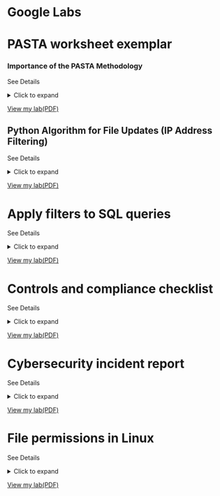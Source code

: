 #          Google Labs   
#  PASTA worksheet exemplar 

### Importance of the PASTA Methodology

See Details
<details>
  <summary>Click to expand</summary>
  

The PASTA (Process for Attack Simulation and Threat Analysis) methodology, as demonstrated in this worksheet, is important for several reasons:

*   **Structured Approach:** It provides a systematic and repeatable process for security analysis, ensuring that all aspects of the application are considered.
*   **Proactive Security:** By identifying threats and vulnerabilities *before* they can be exploited, it enables proactive security measures, reducing the likelihood and impact of successful attacks.
*   **Risk-Based Approach:** It focuses on analyzing risks and their potential impact on the business, allowing for prioritization of security controls based on business needs.
*   **Improved Communication:** The visual diagrams (data flow and attack tree) facilitate communication and understanding of security risks among technical and non-technical stakeholders.
*   **Compliance:** It helps organizations meet compliance requirements, such as PCI-DSS, by demonstrating a structured approach to security assessment.
*   **Comprehensive Coverage:** By covering all stages from defining objectives to implementing controls, it ensures that security is considered throughout the application's lifecycle.

In summary, this PASTA worksheet demonstrates a valuable methodology for identifying, analyzing, and mitigating security risks in applications. It's a crucial tool for building secure systems and protecting sensitive information.

</details>

[View my lab(PDF)](https://docs.google.com/document/d/1RdqmR63vrr6zQLHcyatlzZdnCD9LuEcRCsVzEAB6CJU/edit?usp=sharing)


## Python Algorithm for File Updates (IP Address Filtering)

See Details
<details>
  <summary>Click to expand</summary>

This project describes the development of a Python algorithm designed to filter IP addresses from an allow list file. The algorithm efficiently identifies and removes IP addresses that are no longer authorized to access restricted content.

**Key Steps of the Algorithm:**

1.  **Open the allow list file:** The script opens the file containing the authorized IP addresses using Python's `open()` function and the `with` statement for proper file handling.
2.  **Read file contents:** The contents of the allow list file are read into memory, typically as a string, using the `.read()` method.
3.  **Convert to a list:** The string of IP addresses is converted into a Python list, likely using the `.split()` method to separate IP addresses based on a delimiter (e.g., newline characters).
4.  **Iterate through the remove list:** The script uses a `for` loop to iterate through each IP address in the "remove list."
5.  **Remove matching IPs:** An `if` statement checks if each IP from the remove list exists within the allow list. If a match is found, the IP address is removed from the allow list.
6.  **Update the file:** The updated allow list (now without the removed IPs) is written back to the original file, overwriting its previous contents, using the `.write()` method.

**Importance of This Algorithm:**

This algorithm is crucial for several reasons, particularly in a cybersecurity context:

*   **Access Control:** Allow lists are a fundamental security mechanism for controlling access to resources. This algorithm ensures that only authorized IP addresses can access restricted content or systems.
*   **Automation:** Automating the allow list updating process is essential for efficiency and accuracy, reducing the risk of human error associated with manual edits.
*   **Security Automation and Orchestration (SOAR):** This type of algorithm is often a component of SOAR systems, enabling automated responses to security events.
*   **Dynamic Updates:** The algorithm facilitates dynamic updates to the allow list, allowing for rapid adjustments to access permissions as needed.
*   **Reduced Attack Surface:** By promptly removing unauthorized IP addresses, the algorithm minimizes the risk of unauthorized access and potential attacks.
*   **Maintainability and Scalability:** Using Python and a structured algorithm makes the process easily maintainable and scalable to handle large allow lists and frequent updates.

**Summary of Python Concepts Used:**

*   **File Handling:**
    *   `with` statement: Ensures proper file opening and closing.
    *   `open()` function: Opens files for reading (`"r"`) or writing (`"w"`).
    *   `.read()` method: Reads file contents.
    *   `.write()` method: Writes content to a file.
*   **Data Structures and Control Flow:**
    *   `for` loop: Iterates over lists.
    *   `if` statement: Conditional execution.
    *   `.split()` method: Converts strings to lists.
*   **Functions:** Algorithms can be encapsulated within functions for reusability and modularity.

In conclusion, this project demonstrates a practical application of Python for automating a key security task. It emphasizes the importance of efficient and accurate allow list management for robust access control and a strengthened security posture.

</details>

[View my lab(PDF)](https://docs.google.com/document/d/1XC9zey30RKyeclrGuJmXxkIaQszEcdrpLvxTR9Cj9gg/edit?tab=t.0)


#  Apply filters to SQL queries

See Details
<details>
  <summary>Click to expand</summary>

  ## Applying Filters to SQL Queries for Cybersecurity Analysis

This project demonstrates proficiency in constructing and executing SQL queries to filter and extract specific data, with a focus on applications relevant to cybersecurity analysis. It showcases the use of various SQL clauses, operators, and functions to retrieve targeted information based on diverse criteria.

**Key Operations Demonstrated:**

*   **Retrieving After-Hours Failed Login Attempts:** This demonstrates time-based filtering (using `WHERE` clauses with time comparison operators like `>`, `<`, and `=`) to pinpoint suspicious login activity outside of normal business hours. Example:

    ```sql
    SELECT * FROM LoginAttempts WHERE LoginTime < '18:00:00' AND LoginStatus = 'Failed';
    ```

*   **Retrieving Login Attempts on Specific Dates:** This showcases filtering based on date ranges (using `BETWEEN` or comparison operators with dates) to isolate login attempts within a specific timeframe, crucial for incident investigation. Example:

    ```sql
    SELECT * FROM LoginAttempts WHERE LoginTime BETWEEN '2024-03-10' AND '2024-03-12';
    ```

*   **Retrieving Login Attempts Outside of a Specific Location (e.g., Mexico):** This demonstrates using the `NOT` operator and wildcard characters (e.g., `%`) in `WHERE` clauses to exclude data based on location or other string patterns. Example:

    ```sql
    SELECT * FROM LoginAttempts WHERE NOT Location LIKE 'MEX%';
    ```

*   **Retrieving Employees in Specific Departments (e.g., Marketing, Finance, Sales, excluding IT):** This showcases filtering based on categorical data (department names) using `WHERE` clauses with `=`, `OR`, and `NOT` operators. Examples:

    ```sql
    -- Marketing Employees
    SELECT * FROM Employees WHERE Department = 'Marketing';

    -- Finance OR Sales Employees
    SELECT * FROM Employees WHERE Department = 'Finance' OR Department = 'Sales';

    -- Employees NOT in IT
    SELECT * FROM Employees WHERE NOT Department = 'IT';
    ```

**Importance of SQL Filtering for Cybersecurity:**

SQL filtering is a critical skill for cybersecurity analysts due to its applications in:

*   **Incident Investigation:** Quickly narrow down large log datasets based on specific criteria (timestamps, user IDs, IP addresses, event types) to identify relevant events.
*   **Threat Hunting:** Proactively search for indicators of compromise (IOCs) within system logs and other data sources using pattern matching and filtering.
*   **Security Auditing:** Audit database configurations and access controls to identify users with excessive privileges or misconfigurations.
*   **Compliance Reporting:** Extract necessary data for compliance reports (e.g., PCI-DSS, HIPAA) by filtering based on regulatory requirements.
*   **Data Analysis and Trend Identification:** Identify trends and patterns in security events to predict future attacks or uncover systemic weaknesses.
*   **Efficient Data Extraction:** Extract specific data efficiently, avoiding manual review of extensive datasets.

**Summary of SQL Concepts Demonstrated:**

This project highlights the importance of logical operators (`NOT`, `AND`, `OR`), comparison operators (`=`, `>`, `<`, `BETWEEN`, `LIKE`), and the `WHERE` clause in SQL. These elements are essential for creating precise filters and extracting relevant information. The ability to filter data based on various parameters is crucial for:

*   Conducting thorough incident investigations.
*   Identifying emerging threats.
*   Developing data-driven risk mitigation strategies.

This project demonstrates the practical application of SQL skills in a cybersecurity context, showing how effective data filtering provides valuable insights for security analysis and informed decision-making.

</details>

[View my lab(PDF)](https://docs.google.com/document/d/1QHnoZ4T-RV0SVVCC5t68zwe2wRakQqm90U_CLnSMiAU/edit?usp=sharing)


# Controls and compliance checklist

See Details
<details>
  <summary>Click to expand</summary>

  ## Importance of Controls and Compliance Checklists

These checklists and the associated recommendations are crucial for establishing and maintaining a robust security posture for any organization. They serve as a foundational tool for assessing current security practices, identifying vulnerabilities, and ensuring adherence to relevant industry standards and regulations.

**Why are these checklists important?**

*   **Baseline Security Assessment:** The controls checklist provides a structured way to evaluate the implementation of fundamental security controls. This assessment helps organizations understand their current security posture and identify areas of weakness. By systematically checking for the presence of controls like least privilege, password policies, and intrusion detection systems, organizations can gain a clear picture of their security strengths and weaknesses.
*   **Compliance with Standards and Regulations:** The compliance checklist ensures adherence to crucial industry standards and regulations such as PCI DSS, GDPR, and SOC. Meeting these requirements is not only essential for avoiding legal penalties and reputational damage but also demonstrates a commitment to data protection and security best practices.
*   **Identification of Security Gaps:** By systematically checking for the presence and effectiveness of security controls and comparing them against compliance requirements, these checklists help identify critical security gaps. This allows organizations to proactively address vulnerabilities before they can be exploited by attackers.
*   **Guidance for Security Improvements:** The recommendations section provides actionable steps for improving the organization's security posture. These recommendations are based on industry best practices and address the identified security gaps, providing a roadmap for implementing effective security measures.
*   **Risk Reduction:** Implementing the recommended controls and achieving compliance significantly reduces the likelihood and impact of security incidents. This protects sensitive data, maintains business continuity, and safeguards the organization's reputation.
*   **Support for Audits and Assessments:** These checklists can be used as valuable tools during internal and external security audits and assessments. They provide a standardized framework for evaluating security controls and demonstrating compliance.
*   **Proactive Security Approach:** By focusing on preventative measures and continuous monitoring, these checklists and recommendations promote a proactive security approach. This helps organizations shift from a reactive "break-fix" model to a more robust and resilient security posture.

**In Summary:**

These checklists are not merely a formality; they are essential tools for managing risk, ensuring compliance, and building a strong security foundation. By regularly assessing controls and compliance, organizations can proactively identify and mitigate vulnerabilities, ultimately protecting their valuable data assets and maintaining trust with their customers and stakeholders.

</details>

[View my lab(PDF)](https://docs.google.com/document/d/1baK64ZYJ7_WV1yfbBhWFdvP-WzCMtfJocGtETIhjRMk/edit?usp=sharing)


# Cybersecurity incident report

See Details
<details>
  <summary>Click to expand</summary>

## Cybersecurity Incident Report: Network Interruption Analysis

This report documents an analysis of a network interruption, identifying it as a Denial-of-Service (DoS) attack, specifically a SYN flood. The report explains the technical details of the attack and its impact on the website's functionality.

**Section 1: Identify the Type of Attack**

The observed errors, timeout messages, and the server's unresponsiveness after being overloaded with SYN packets strongly suggest a DoS attack. The specific type of DoS attack is identified as a SYN flood.

**Section 2: Explain How the Attack is Causing the Website to Malfunction**

The normal TCP connection establishment process involves a three-way handshake:

1.  **SYN:** The client sends a SYN packet to the server to initiate a connection.
2.  **SYN-ACK:** The server responds with a SYN-ACK packet, acknowledging the request and allocating resources for the connection.
3.  **ACK:** The client sends an ACK packet back to the server to complete the connection establishment.

A SYN flood attack disrupts this process by overwhelming the server with a large volume of SYN packets. The server responds to each SYN with a SYN-ACK and allocates resources, but it never receives the final ACK from the attacker. This leaves the server with a large number of half-open connections, consuming its resources and preventing it from responding to legitimate connection requests. As a result, legitimate users experience connection timeouts.

Server logs confirm the overload scenario, indicating the server's inability to process legitimate SYN requests and establish new connections, leading to connection timeout messages for visitors.

**Importance of This Report and the Analysis:**

This type of incident report and analysis is crucial for several reasons:

*   **Incident Response:** Documents the details of the security incident for effective response, understanding the scope, impact, and recovery steps.
*   **Root Cause Analysis:** Identifies the root cause (SYN flood), enabling implementation of appropriate mitigation measures.
*   **Technical Understanding:** Demonstrates understanding of the TCP three-way handshake and SYN flood mechanics.
*   **Communication:** Provides a clear explanation for both technical and non-technical stakeholders.
*   **Evidence and Forensics:** Serves as a record of the incident for potential forensic investigations.
*   **Security Posture Improvement:** Enables identification of security weaknesses and implementation of preventative measures.

**Demonstrated Skills:**

By creating this report, the following skills were demonstrated:

*   **Incident Identification:** Ability to identify a network interruption as a DoS attack.
*   **Technical Analysis:** Understanding of the TCP three-way handshake and SYN flood attack.
*   **Log Analysis:** Utilizing server logs to support conclusions.
*   **Communication Skills:** Clear and understandable presentation of technical information.
*   **Problem-Solving:** Contributing to incident response by identifying the root cause.

In summary, this Cybersecurity Incident Report showcases the ability to analyze security incidents, understand technical details, and communicate findings effectively, a valuable skill for any cybersecurity professional.

  </details>

[View my lab(PDF)](https://docs.google.com/document/d/1izEafzURaE2SY-eUa5Yzr3FOUBKAmqhVIkI8h1Q_KGw/edit?usp=sharing)

# File permissions in Linux

See Details
<details>
  <summary>Click to expand</summary>

## Linux File Permissions Management

This project demonstrates proficiency in managing file permissions in Linux using the command-line interface. It covers listing file details (including permissions) with `ls` and `ls -l`, and modifying permissions using `chmod` with the `+` and `-` operators. The project also addresses handling hidden files and directory permissions.

**Key Operations Demonstrated:**

*   **Check File and Directory Details:** Demonstrates using `ls` to list files and `ls -l` to display detailed file information, including permissions, ownership, file size, and modification time. Example:

    ```bash
    ls
    ls -l
    ```

*   **Describe the Permissions String:** Explains the meaning of the permission string (e.g., `-rw-rw-r--`). Breaks down the string into user (owner), group, and others, and explains `r` (read), `w` (write), and `x` (execute). Example:

    `-rw-rw-r--` breaks down as: `- (file type) rw- (user) rw- (group) r-- (others)`

*   **Change File Permissions:** Demonstrates using `chmod` with `+` and `-` to grant and revoke permissions. Example:

    ```bash
    chmod o-w filename  # Removes write permission for others
    chmod u+x script.sh # Adds execute permission for the user
    chmod 755 filename # Sets permissions to rwxr-xr-x (using octal notation)
    ```

*   **Change File Permissions on a Hidden File:** Shows how to view and modify permissions for hidden files using `ls -la` and `chmod`. Example:

    ```bash
    ls -la
    chmod g+r .hiddenfile # Adds read permission for the group
    ```

*   **Change Directory Permissions:** Demonstrates changing permissions for directories, focusing on the execute permission (`x`), which is necessary for accessing the contents of a directory. Example:

    ```bash
    chmod u+x directoryname # Adds execute permission for the user to the directory
    chmod 700 directoryname # Sets permissions to rwx------ (only user has full access)
    ```

**Importance of Understanding File Permissions in Linux:**

Understanding and managing file permissions in Linux is crucial for:

*   **Data Confidentiality:** Controls who can read file content.
*   **Data Integrity:** Prevents unauthorized file modifications.
*   **System Security:** Prevents unauthorized program execution.
*   **Principle of Least Privilege:** Enforces granting only necessary permissions.
*   **Incident Response and Forensics:** Aids in understanding access patterns during investigations.
*   **Compliance:** Meets security standards and regulatory requirements.

**Demonstrated Skills:**

*   Using `ls` and `ls -l` to view file information.
*   Interpreting permission strings.
*   Using `chmod` (including octal notation) to modify permissions.
*   Managing hidden file permissions.
*   Managing directory permissions.

In summary, this project highlights practical skills in Linux file system management, focusing on the critical security aspect of file permissions. This is a fundamental skill for any system administrator, cybersecurity analyst, or Linux user.

</details>

[View my lab(PDF)](https://docs.google.com/document/d/1MHv1Mfv_P7n_H7wXdYg3yPHlUUjXhja-ZhHBQ5cHR_U/edit?usp=sharing)


